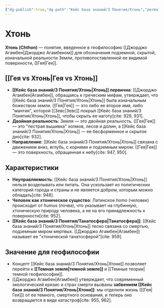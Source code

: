 ```yaml
---
{"dg-publish":true,"dg-path":"Кейс база знаний/3 Понятия/Хтонь","permalink":"/kejs-baza-znanij/3-ponyatiya/hton/"}
---
```



# Хтонь

**Хтонь (Chthon)** — понятие, введенное в геофилософию [[Джорджо Агамбен\|Джорджо Агамбеном]] для обозначения подземной, скрытой, изначальной реальности Земли, противопоставленной ее видимой поверхности, [[Гея\|Гее]].

## [[Гея vs Хтонь\|Гея vs Хтонь]]
- **[[Кейс база знаний/3 Понятия/Хтонь\|Хтонь]] первична**: [[Джорджо Агамбен\|Агамбен]], обращаясь к греческим мифам, утверждает, что [[Кейс база знаний/3 Понятия/Хтонь\|Хтонь]] была изначальным божеством земли. [[Гея\|Гея]] — это либо ее второе имя, либо "мантия", которой [[Зевс\|Зевс]] покрыл [[Кейс база знаний/3 Понятия/Хтонь\|Хтонь]], чтобы скрыть ее наготу[cite: 929, 931].
- **Двойная реальность**: Земля — это двойная реальность. [[Гея\|Гея]] — это "пестрая вышивка" холмов, лесов и долин, а [[Кейс база знаний/3 Понятия/Хтонь\|Хтонь]] — ее бесформенное и скрытое дно[cite: 932].
- **Направление**: [[Кейс база знаний/3 Понятия/Хтонь\|Хтонь]] связана с движением вниз, вглубь, с корнями и подземным миром. [[Гея\|Гея]] — это поверхность, обращенная к небу[cite: 947, 950].

## Характеристики
- **Неуправляемость**: [[Кейс база знаний/3 Понятия/Хтонь\|Хтонь]] нельзя возделывать или питать. Она ускользает из политических категорий города и страны и не является добром, которым можно обладать[cite: 948].
- **Человек как хтоническое существо**: Латинское *homo* (человек) происходит от *humus* (почва), что указывает на глубинную, хтоническую природу человека, а не на его принадлежность к поверхности[cite: 952].
- **[[Кейс база знаний/3 Понятия/Танатосфера\|Танатосфера]]**: [[Кейс база знаний/3 Понятия/Хтонь\|Хтонь]] тесно связана со смертью, подземным миром мертвых. [[Джорджо Агамбен\|Агамбен]] называет ее "хтонической танатосферой"[cite: 959].

## Значение для геофилософии
- Концепт [[Кейс база знаний/3 Понятия/Хтонь\|Хтони]] позволяет перейти к **[[Темная земля\|темной земле]]** и [[Темные теории\|темной геофилософии]].
- [[Джорджо Агамбен\|Агамбен]] утверждает, что современный экологический кризис и страх смерти вызваны **забвением [[Кейс база знаний/3 Понятия/Хтонь\|Хтони]]**: мы отделили жизнь ([[Гея\|Гея]]) от ее темного, смертного основания, и теперь оно возвращается в виде катастроф[cite: 955, 962].


